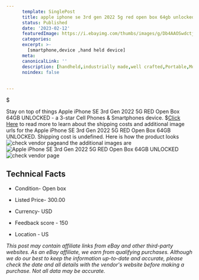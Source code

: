```yaml
---
      template: SinglePost
      title: apple iphone se 3rd gen 2022 5g red open box 64gb unlocked
      status: Published
      date: '2023-02-12'
      featuredImage: https://i.ebayimg.com/thumbs/images/g/Db4AAOSwdctjxugD/s-l225.jpg
      categories: 
      excerpt: >-
        [smartphone,device ,hand held device]
      meta:
      canonicalLink: ''
      description: [handheld,industrially made,well crafted,Portable,Mobile,Compact,Convenient,Lightweight,Maneuverable,Man-portable,Miniature,Carriable,Hand-held,Light,Holdable,Transportable,Mobile device,Pocket-sized,On-the-go,Wireless,Cordless,Compact size,Convenient size, smartphone,device ,hand held device]
      noindex: false
      
        
---
```

$

Stay on top of things Apple iPhone SE 3rd Gen 2022 5G RED Open Box 64GB UNLOCKED - a 3-star Cell Phones & Smartphones device.
$[Click Here](https://www.ebay.com/itm/125760101674?hash=item1d47e2dd2a%3Ag%3ADb4AAOSwdctjxugD&mkevt=1&mkcid=1&mkrid=711-53200-19255-0&campid=%253CePNCampaignId%253E&customid=%253CreferenceId%253E&toolid=10049) to read more to learn about the shipping costs and additional image urls for the Apple iPhone SE 3rd Gen 2022 5G RED Open Box 64GB UNLOCKED. Shipping cost is undefined. Here is how the product looks ![check vendor page](https://i.ebayimg.com/thumbs/images/g/Db4AAOSwdctjxugD/s-l225.jpg)and the additional images are![Apple iPhone SE 3rd Gen 2022 5G RED Open Box 64GB UNLOCKED](https://i.ebayimg.com/images/g/Db4AAOSwdctjxugD/s-l1600.jpg)![check vendor page](https://origin-galleryplus.ebayimg.com/ws/web/125760101674_2_0_1/225x225.jpg,https://origin-galleryplus.ebayimg.com/ws/web/125760101674_3_0_1/225x225.jpg,https://origin-galleryplus.ebayimg.com/ws/web/125760101674_4_0_1/225x225.jpg,https://origin-galleryplus.ebayimg.com/ws/web/125760101674_5_0_1/225x225.jpg)



 ## Technical Facts 



     
      

 - Condition- Open box 


      

 - Listed Price- 300.00 


      

 - Currency- USD 


      

 - Feedback score - 150 


      

 - Location - US 


      
      

 *_This post may contain affiliate links from eBay and other third-party websites. As an eBay affiliate, we earn from qualifying purchases. Although we do our best to keep the information up-to-date and accurate, please check the date and all details with the vendor's website before making a purchase. Not all data may be accurate._*






